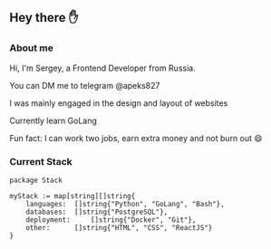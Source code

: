 ## Hey there ✋

### About me
Hi, I'm Sergey, a Frontend Developer from Russia.

You can DM me to telegram @apeks827 

I was mainly engaged in the design and layout of websites 

Currently learn GoLang 

Fun fact: I can work two jobs, earn extra money and not burn out 😄

### Current Stack
```
package Stack

myStack := map[string][]string{
	languages: 	[]string{"Python", "GoLang", "Bash"},
	databases: 	[]string{"PostgreSQL"},
	deployment: 	[]string{"Docker", "Git"},
	other: 		[]string{"HTML", "CSS", "ReactJS"}
}
``` 
